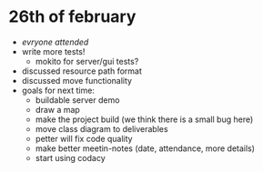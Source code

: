 # 26th of february
* *evryone attended*
* write more tests!
    * mokito for server/gui tests?
* discussed resource path format
* discussed move functionality
* goals for next time:
    * buildable server demo
    * draw a map
    * make the project build (we think there is a small bug here)
    * move class diagram to deliverables
    * petter will fix code quality
    * make better meetin-notes (date, attendance, more details)
    * start using codacy
